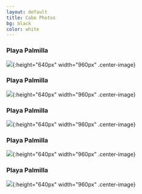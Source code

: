```yaml
---
layout: default
title: Cabo Photos
bg: black
color: white
---
```


<meta property="og:image" content="https://lh3.googleusercontent.com/E4OegsMrZf5oCKD9J1234WycAv2Qw_SI3yAOCU3yuBZDpXM9DOVWyjcKXIRMUxe0zFPe71FPLr7aHrOTDetFPEOthZ5dXWkZFYbWmrX1P94sf5zsmAzUSJgdsZym7L92WptTNlFIs10=w2400" />

### Playa Palmilla
![](https://lh3.googleusercontent.com/E4OegsMrZf5oCKD9J1234WycAv2Qw_SI3yAOCU3yuBZDpXM9DOVWyjcKXIRMUxe0zFPe71FPLr7aHrOTDetFPEOthZ5dXWkZFYbWmrX1P94sf5zsmAzUSJgdsZym7L92WptTNlFIs10=w2400){:height="640px" width="960px" .center-image}

### Playa Palmilla
![](https://lh3.googleusercontent.com/3AxlBrPvTOvN4Jk9VlQaoSmzgnTKWGTRAiPJSP36B4PKUapEKNSrSuKVFmZ2i27crGIFa_eUKxTdT_iNfiFWPpLVonc_biFbCBjXUsgOztDHltOx4-f1TXuI-lym4h6ITjs-Ku8PcZA=w2400){:height="640px" width="960px" .center-image}

### Playa Palmilla
![](https://lh3.googleusercontent.com/qqwbC-GRfARYER8bwRBStP6hGA2j7bBmSQQjAqVPqEMpcR6iB0leEm1Tlg-9o5HxSXtGUAMipS4RXAJtdiCr_dcEoN5K1OHdVqD12TDbbOXbyEEyL57mjafJuJKwWJ2HmADeD2kVPFE=w2400){:height="640px" width="960px" .center-image}

### Playa Palmilla
![](https://lh3.googleusercontent.com/1_VnEbkaSCpxYRlbJ2CxyqCqp3Ni36CDcYvPjI-5k55P_L3L0kGo5t_ygp9Cj_TaIGqAWNuQljlietA9hgySxjeO1Ekwt-cCcnxCDVlK36T23B-HIPpp76BW2Op0QOgEaMwGUngdu2Q=w2400){:height="640px" width="960px" .center-image}

### Playa Palmilla
![](https://lh3.googleusercontent.com/hdUVRpvuh2rVCVOGGY-ZYLbIOE2NAsY9aiiHtVUmnlPLh3x8Pwffyeyv71i8nCsg9nNf9dDU2POlrb1q--HVB1AOMbsKsV1BL6lRev4Cb2Qdca8y7G3FhFrAlTHec-6dNgpoq5nFm20=w2400){:height="640px" width="960px" .center-image}
